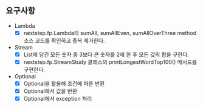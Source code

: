 ## 요구사항
- Lambda
  - [X] nextstep.fp.Lambda의 sumAll, sumAllEven, sumAllOverThree method 소스 코드를 확인하고 중복 제거한다.
- Stream
  - [X] List에 담긴 모든 숫자 중 3보다 큰 숫자를 2배 한 후 모든 값의 합을 구한다.
  - [X] nextstep.fp.StreamStudy 클래스의 printLongestWordTop100() 메서드를 구현한다.
- Optional
  - [X] Optional을 활용해 조건에 따른 반환
  - [X] Optional에서 값을 반환
  - [X] Optional에서 exception 처리